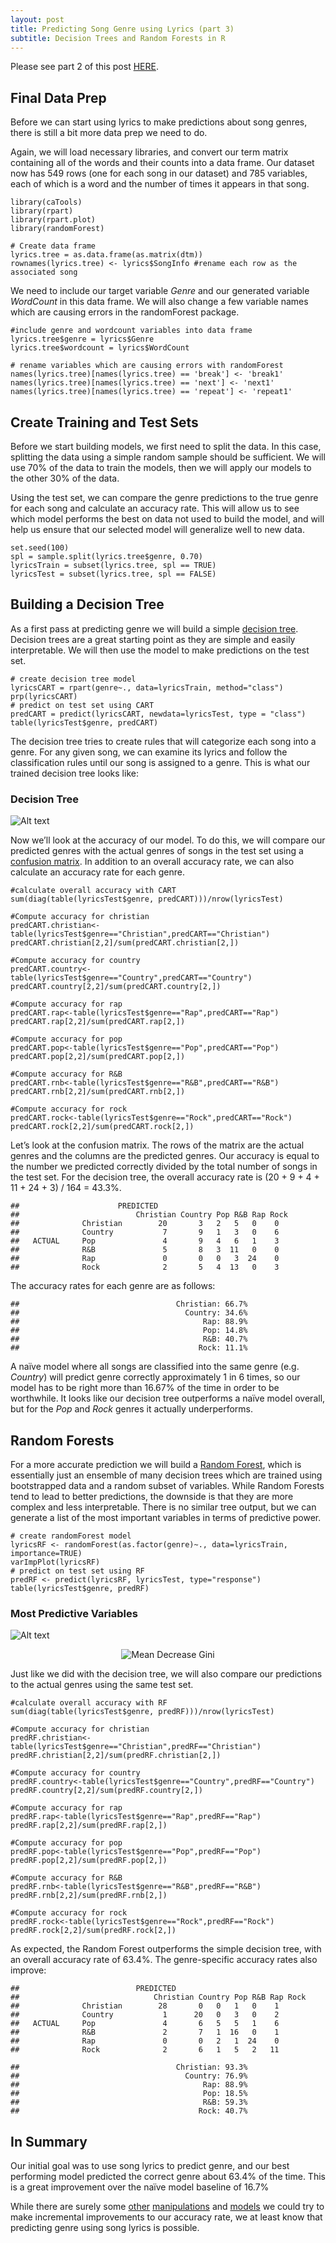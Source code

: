 ```yaml
---
layout: post
title: Predicting Song Genre using Lyrics (part 3)
subtitle: Decision Trees and Random Forests in R
---
```


Please see part 2 of this post [HERE](https://riazhedayati.github.io/blog/predict-song-genre-pt2/).

## Final Data Prep
Before we can start using lyrics to make predictions about song genres, there is still a bit more data prep we need to do. 

Again, we will load necessary libraries, and convert our term matrix containing all of the words and their counts into a data frame. Our dataset now has 549 rows (one for each song in our dataset) and 785 variables, each of which is a word and the number of times it appears in that song.

<pre><code class="language-r line-numbers">library(caTools)
library(rpart)
library(rpart.plot)
library(randomForest)

# Create data frame
lyrics.tree = as.data.frame(as.matrix(dtm))
rownames(lyrics.tree) <- lyrics$SongInfo #rename each row as the associated song
</code></pre>

We need to include our target variable _Genre_ and our generated variable _WordCount_ in this data frame. We will also change a few variable names which are causing errors in the randomForest package. 

<pre><code class="language-r line-numbers">#include genre and wordcount variables into data frame 
lyrics.tree$genre = lyrics$Genre
lyrics.tree$wordcount = lyrics$WordCount

# rename variables which are causing errors with randomForest
names(lyrics.tree)[names(lyrics.tree) == 'break'] <- 'break1'
names(lyrics.tree)[names(lyrics.tree) == 'next'] <- 'next1'
names(lyrics.tree)[names(lyrics.tree) == 'repeat'] <- 'repeat1'
</code></pre>

## Create Training and Test Sets
Before we start building models, we first need to split the data. In this case, splitting the data using a simple random sample should be sufficient. We will use 70% of the data to train the models, then we will apply our models to the other 30% of the data.

Using the test set, we can compare the genre predictions to the true genre for each song and calculate an accuracy rate. This will allow us to see which model performs the best on data not used to build the model, and will help us ensure that our selected model will generalize well to new data.

<pre><code class="language-r line-numbers">set.seed(100)
spl = sample.split(lyrics.tree$genre, 0.70)
lyricsTrain = subset(lyrics.tree, spl == TRUE)
lyricsTest = subset(lyrics.tree, spl == FALSE)
</code></pre>


## Building a Decision Tree
As a first pass at predicting genre we will build a simple [decision tree]( https://en.wikipedia.org/wiki/Decision_tree). Decision trees are a great starting point as they are simple and easily interpretable. We will then use the model to make predictions on the test set. 

<pre><code class="language-r line-numbers"># create decision tree model
lyricsCART = rpart(genre~., data=lyricsTrain, method="class")
prp(lyricsCART)
# predict on test set using CART
predCART = predict(lyricsCART, newdata=lyricsTest, type = "class")
table(lyricsTest$genre, predCART)
</code></pre>

The decision tree tries to create rules that will categorize each song into a genre. For any given song, we can examine its lyrics and follow the classification rules until our song is assigned to a genre. This is what our trained decision tree looks like: 

### Decision Tree
![Alt text](/img/songlyrics/CARTtree.jpeg "Decision Tree")

Now we’ll look at the accuracy of our model. To do this, we will compare our predicted genres with the actual genres of songs in the test set using a [confusion matrix]( https://en.wikipedia.org/wiki/Confusion_matrix). In addition to an overall accuracy rate, we can also calculate an accuracy rate for each genre. 

<pre><code class="language-r line-numbers">#calculate overall accuracy with CART
sum(diag(table(lyricsTest$genre, predCART)))/nrow(lyricsTest)

#Compute accuracy for christian
predCART.christian<-table(lyricsTest$genre=="Christian",predCART=="Christian")
predCART.christian[2,2]/sum(predCART.christian[2,])

#Compute accuracy for country
predCART.country<-table(lyricsTest$genre=="Country",predCART=="Country")
predCART.country[2,2]/sum(predCART.country[2,])

#Compute accuracy for rap
predCART.rap<-table(lyricsTest$genre=="Rap",predCART=="Rap")
predCART.rap[2,2]/sum(predCART.rap[2,])

#Compute accuracy for pop
predCART.pop<-table(lyricsTest$genre=="Pop",predCART=="Pop")
predCART.pop[2,2]/sum(predCART.pop[2,])

#Compute accuracy for R&B
predCART.rnb<-table(lyricsTest$genre=="R&B",predCART=="R&B")
predCART.rnb[2,2]/sum(predCART.rnb[2,])

#Compute accuracy for rock
predCART.rock<-table(lyricsTest$genre=="Rock",predCART=="Rock")
predCART.rock[2,2]/sum(predCART.rock[2,])
</code></pre>

Let’s look at the confusion matrix. The rows of the matrix are the actual genres and the columns are the predicted genres. Our accuracy is equal to the number we predicted correctly divided by the total number of songs in the test set. For the decision tree, the overall accuracy rate is (20 + 9 + 4 + 11 + 24 + 3) / 164 = 43.3%.

```				                 
## 						PREDICTED
## 		                    Christian Country Pop R&B Rap Rock
## 		        Christian        20       3   2   5   0    0
## 		        Country           7       9   1   3   0    6
##   ACTUAL		Pop               4       9   4   6   1    3
## 		        R&B               5       8   3  11   0    0
## 		        Rap               0       0   0   3  24    0
## 		        Rock              2       5   4  13   0    3
```

The accuracy rates for each genre are as follows:

```
##                                   Christian: 66.7%
##                                     Country: 34.6%
##                                         Rap: 88.9%
##                                         Pop: 14.8%
##                                         R&B: 40.7%
##                                        Rock: 11.1%
```

A naïve model where all songs are classified into the same genre (e.g. _Country_) will predict genre correctly approximately 1 in 6 times, so our model has to be right more than 16.67% of the time in order to be worthwhile. It looks like our decision tree outperforms a naïve model overall, but for the _Pop_ and _Rock_ genres it actually underperforms. 


## Random Forests

For a more accurate prediction we will build a [Random Forest]( https://en.wikipedia.org/wiki/Random_forest), which is essentially just an ensemble of many decision trees which are trained using bootstrapped data and a random subset of variables. While Random Forests tend to lead to better predictions, the downside is that they are more complex and less interpretable. There is no similar tree output, but we can generate a list of the most important variables in terms of predictive power.

<pre><code class="language-r line-numbers"># create randomForest model
lyricsRF <- randomForest(as.factor(genre)~., data=lyricsTrain, importance=TRUE)
varImpPlot(lyricsRF)
# predict on test set using RF
predRF <- predict(lyricsRF, lyricsTest, type="response")
table(lyricsTest$genre, predRF)
</code></pre>

### Most Predictive Variables
![Alt text](/img/songlyrics/MeanDecreaseGiniRF.JPG "Mean Decrease Gini")

<center><img src="/img/songlyrics/MeanDecreaseGiniRF.JPG" alt="Mean Decrease Gini" "width: 50%; height: 50%"></center>

Just like we did with the decision tree, we will also compare our predictions to the actual genres using the same test set. 

<pre><code class="language-r line-numbers">#calculate overall accuracy with RF
sum(diag(table(lyricsTest$genre, predRF)))/nrow(lyricsTest)

#Compute accuracy for christian
predRF.christian<-table(lyricsTest$genre=="Christian",predRF=="Christian")
predRF.christian[2,2]/sum(predRF.christian[2,])

#Compute accuracy for country
predRF.country<-table(lyricsTest$genre=="Country",predRF=="Country")
predRF.country[2,2]/sum(predRF.country[2,])

#Compute accuracy for rap
predRF.rap<-table(lyricsTest$genre=="Rap",predRF=="Rap")
predRF.rap[2,2]/sum(predRF.rap[2,])

#Compute accuracy for pop
predRF.pop<-table(lyricsTest$genre=="Pop",predRF=="Pop")
predRF.pop[2,2]/sum(predRF.pop[2,])

#Compute accuracy for R&B
predRF.rnb<-table(lyricsTest$genre=="R&B",predRF=="R&B")
predRF.rnb[2,2]/sum(predRF.rnb[2,])

#Compute accuracy for rock
predRF.rock<-table(lyricsTest$genre=="Rock",predRF=="Rock")
predRF.rock[2,2]/sum(predRF.rock[2,])
</code></pre>

As expected, the Random Forest outperforms the simple decision tree, with an overall accuracy rate of 63.4%. The genre-specific accuracy rates also improve:

```					                           
##  						PREDICTED
##  		                    Christian Country Pop R&B Rap Rock
## 		        Christian        28       0   0   1   0    1
## 		        Country           1      20   0   3   0    2
##   ACTUAL	 	Pop               4       6   5   5   1    6
## 	      	  	R&B               2       7   1  16   0    1
## 		        Rap               0       0   2   1  24    0
## 		        Rock              2       6   1   5   2   11
```

```
##                                   Christian: 93.3%
##                                     Country: 76.9%
##                                         Rap: 88.9%
##                                         Pop: 18.5%
##                                         R&B: 59.3%
##                                        Rock: 40.7%
```

## In Summary

Our initial goal was to use song lyrics to predict genre, and our best performing model predicted the correct genre about 63.4% of the time. This is a great improvement over the naïve model baseline of 16.7%

While there are surely some [other](https://en.wikipedia.org/wiki/Tf%E2%80%93idf) [manipulations](https://en.wikipedia.org/wiki/Latent_semantic_analysis) and [models](https://en.wikipedia.org/wiki/Gradient_boosting) we could try to make incremental improvements to our accuracy rate, we at least know that predicting genre using song lyrics is possible.
